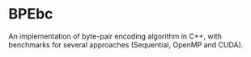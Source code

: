 # BPEbc
An implementation of byte-pair encoding algorithm in C++, with benchmarks for several approaches (Sequential, OpenMP and CUDA).
